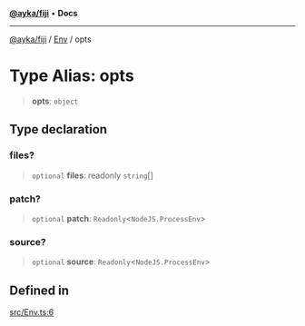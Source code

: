 [**@ayka/fiji**](../../../README.md) • **Docs**

***

[@ayka/fiji](../../../globals.md) / [Env](../README.md) / opts

# Type Alias: opts

> **opts**: `object`

## Type declaration

### files?

> `optional` **files**: readonly `string`[]

### patch?

> `optional` **patch**: `Readonly`\<`NodeJS.ProcessEnv`\>

### source?

> `optional` **source**: `Readonly`\<`NodeJS.ProcessEnv`\>

## Defined in

[src/Env.ts:6](https://github.com/AndreyMork/fiji/blob/144c0091223d6b00e7f3dad83fbdc3098be7f48c/src/Env.ts#L6)
